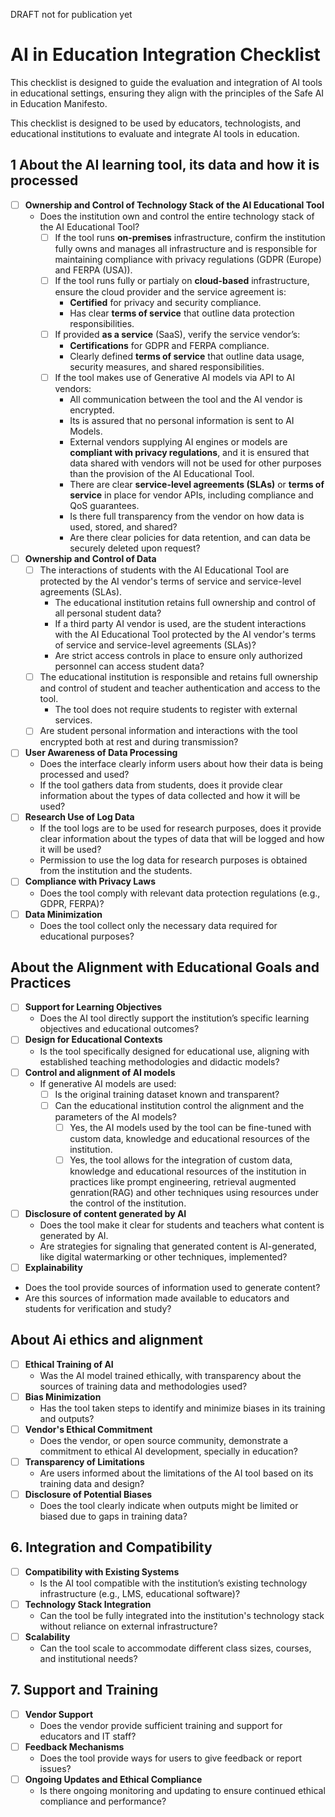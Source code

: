 
DRAFT not for publication yet

# AI in Education Integration Checklist

This checklist is designed to guide the evaluation and integration of AI tools in educational settings, ensuring they align with the principles of the Safe AI in Education Manifesto.

This checklist is designed to be used by educators, technologists, and educational institutions to evaluate and integrate AI tools in education.


## 1 About the AI learning tool, its data and how it is processed  

- [ ] **Ownership and Control of Technology Stack of the AI Educational Tool**  
  - Does the institution own and control the entire technology stack of the AI Educational Tool?
    - [ ] If the tool runs **on-premises** infrastructure, confirm the institution fully owns and manages all infrastructure and is responsible for maintaining compliance with privacy regulations (GDPR (Europe) and FERPA (USA)).
    - [ ] If the tool runs fully or partialy on **cloud-based** infrastructure, ensure the cloud provider and the service agreement is:
      - **Certified** for privacy and security compliance.
      - Has clear **terms of service** that outline data protection responsibilities.
    - [ ] If provided **as a service** (SaaS), verify the service vendor’s:
      - **Certifications** for GDPR and FERPA compliance.
      - Clearly defined **terms of service** that outline data usage, security measures, and shared responsibilities.
    - [ ] If the tool makes use of Generative AI models via API to AI vendors:
      - All communication between the tool and the AI vendor is encrypted.  
      - Its is assured that no personal information is sent to AI Models.
      - External vendors supplying AI engines or models are **compliant with privacy regulations**, and it is ensured that data shared with vendors will not be used for other purposes than the provision of the AI Educational Tool.
      - There are clear **service-level agreements (SLAs)** or **terms of service** in place for vendor APIs, including compliance and QoS guarantees.
      - Is there full transparency from the vendor on how data is used, stored, and shared?
      - Are there clear policies for data retention, and can data be securely deleted upon request?

- [ ] **Ownership and Control of Data**  
  - [ ] The interactions of students with the AI Educational Tool are protected by the AI vendor's terms of service and service-level agreements (SLAs).
    - The educational institution retains full ownership and control of all personal student data?
    - If a third party AI vendor is used, are the student interactions with the AI Educational Tool protected by the AI vendor's terms of service and service-level agreements (SLAs)?
    - Are strict access controls in place to ensure only authorized personnel can access student data?
  - [ ] The educational institution is responsible and retains full ownership and control of student and teacher authentication and access to the tool.
    - The tool does not require students to register with external services.
  - [ ] Are student personal information and interactions with the tool encrypted both at rest and during transmission?
- [ ] **User Awareness of Data Processing**  
  - Does the interface clearly inform users about how their data is being processed and used?
  - If the tool gathers data from students, does it provide clear information about the types of data collected and how it will be used?
- [ ] **Research Use of Log Data**  
  - If the tool logs are to be used for research purposes, does it provide clear information about the types of data that will be logged and how it will be used?
  - Permission to use the log data for research purposes is obtained from the institution and the students.
- [ ] **Compliance with Privacy Laws**  
  - Does the tool comply with relevant data protection regulations (e.g., GDPR, FERPA)?
- [ ] **Data Minimization**  
  - Does the tool collect only the necessary data required for educational purposes?  

## About the Alignment with Educational Goals and Practices

- [ ] **Support for Learning Objectives**  
  - Does the AI tool directly support the institution’s specific learning objectives and educational outcomes?
- [ ] **Design for Educational Contexts**  
  - Is the tool specifically designed for educational use, aligning with established teaching methodologies and didactic models?
- [ ] **Control and alignment of AI models**
  - If generative AI models are used:
    - [ ] Is the original training dataset known and transparent?
    - [ ] Can the educational institution control the alignment and the parameters of the AI models?
      - [ ] Yes, the AI models used by the tool can be fine-tuned with custom data, knowledge and educational resources of the institution.
      - [ ] Yes, the tool allows for the integration of custom data, knowledge and educational resources of the institution in practices like prompt engineering, retrieval augmented genration(RAG) and other techniques using resources under the control of the institution.
- [ ] **Disclosure of content generated by AI**
  - Does the tool make it clear for students and teachers what content is generated by AI.
  - Are strategies for signaling that generated content is AI-generated, like digital watermarking or other techniques, implemented?
- [ ] **Explainability**
 - Does the tool provide sources of information used to generate content? 
 - Are this sources of information made available to educators and students for verification and study?

## About Ai ethics and alignment
- [ ] **Ethical Training of AI**  
  - Was the AI model trained ethically, with transparency about the sources of training data and methodologies used?
- [ ] **Bias Minimization**  
  - Has the tool taken steps to identify and minimize biases in its training and outputs?
- [ ] **Vendor's Ethical Commitment**  
  - Does the vendor, or open source community, demonstrate a commitment to ethical AI development, specially in education?
- [ ] **Transparency of Limitations**  
  - Are users informed about the limitations of the AI tool based on its training data and design?
- [ ] **Disclosure of Potential Biases**  
  - Does the tool clearly indicate when outputs might be limited or biased due to gaps in training data?

## 6. Integration and Compatibility

- [ ] **Compatibility with Existing Systems**  
  - Is the AI tool compatible with the institution’s existing technology infrastructure (e.g., LMS, educational software)?
- [ ] **Technology Stack Integration**  
  - Can the tool be fully integrated into the institution's technology stack without reliance on external infrastructure?
- [ ] **Scalability**  
  - Can the tool scale to accommodate different class sizes, courses, and institutional needs?

## 7. Support and Training

- [ ] **Vendor Support**  
  - Does the vendor provide sufficient training and support for educators and IT staff?
- [ ] **Feedback Mechanisms**  
  - Does the tool provide ways for users to give feedback or report issues?
- [ ] **Ongoing Updates and Ethical Compliance**  
  - Is there ongoing monitoring and updating to ensure continued ethical compliance and performance?
